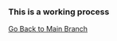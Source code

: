 ### This is a working process
[Go Back to Main Branch](https://github.com/Minecraft-Anarchy/minecraft-hack-clients/tree/main)
